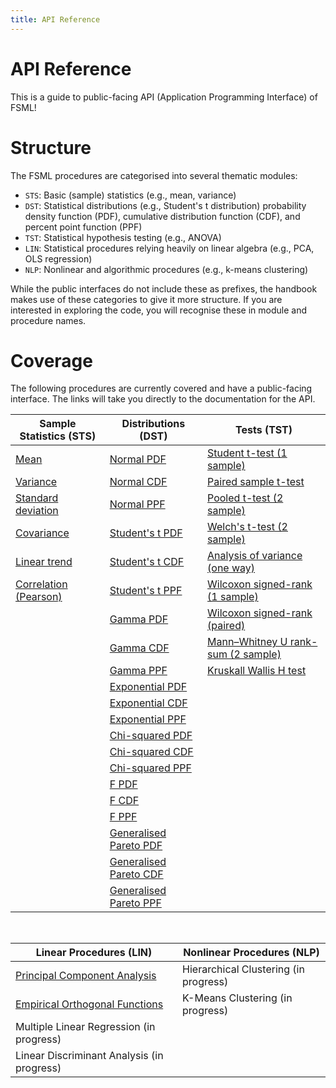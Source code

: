 ```yaml
---
title: API Reference
---
```


# API Reference

This is a guide to public-facing API (Application Programming Interface) of FSML!

# Structure

The FSML procedures are categorised into several thematic modules:

- `STS`: Basic (sample) statistics (e.g., mean, variance)
- `DST`: Statistical distributions (e.g., Student's t distribution) probability density function (PDF), cumulative distribution function (CDF), and percent point function (PPF)
- `TST`: Statistical hypothesis testing (e.g., ANOVA)
- `LIN`: Statistical procedures relying heavily on linear algebra (e.g., PCA, OLS regression)
- `NLP`: Nonlinear and algorithmic procedures (e.g., k-means clustering)

While the public interfaces do not include these as prefixes, the handbook makes use of these categories to give it more structure.
If you are interested in exploring the code, you will recognise these in module and procedure names.

# Coverage

The following procedures are currently covered and have a public-facing interface. The links will take you directly to the documentation for the API.

| Sample Statistics (STS)                      | Distributions (DST)                               | Tests (TST)                                                              |
| -------------------------------------------- | ------------------------------------------------- | ------------------------------------------------------------------------ |
| [Mean](./sts.html#fsml_mean)                 | [Normal PDF](./dst.html#fsml_norm_pdf)            | [Student t-test (1 sample)](./tst.html#fsml_ttest_1sample)               |
| [Variance](./sts.html#fsml_var)              | [Normal CDF](./dst.html#fsml_norm_cdf)            | [Paired sample t-test](./tst.html#fsml_ttest_paired)                     |
| [Standard deviation](./sts.html#fsml_std)    | [Normal PPF](./dst.html#fsml_norm_ppf)            | [Pooled t-test (2 sample)](./tst.html#fsml_ttest_2sample)                |
| [Covariance](./sts.html#fsml_cov)            | [Student's t PDF](./dst.html#fsml_t_pdf)          | [Welch's t-test (2 sample)](./tst.html#fsml_ttest_2sample)               |
| [Linear trend](./sts.html#fsml_trend)        | [Student's t CDF](./dst.html#fsml_t_cdf)          | [Analysis of variance (one way)](./tst.html#fsml_anova_1way)             |
| [Correlation (Pearson)](./sts.html#fsml_pcc) | [Student's t PPF](./dst.html#fsml_t_ppf)          | [Wilcoxon signed-rank (1 sample)](./tst.html#fsml_signedrank_1sample)    |
|                                              | [Gamma PDF](./dst.html#fsml_gamma_pdf)            | [Wilcoxon signed-rank (paired)](./tst.html#fsml_signedrank_paired)       |
|                                              | [Gamma CDF](./dst.html#fsml_gamma_cdf)            | [Mann–Whitney U rank-sum (2 sample)](./tst.html#fsml_ranksum)            |
|                                              | [Gamma PPF](./dst.html#fsml_gamma_ppf)            | [Kruskall Wallis H test](./tst.html#fsml_kruskalwallis)                  |
|                                              | [Exponential PDF](./dst.html#fsml_exp_pdf)        |                                                                          |
|                                              | [Exponential CDF](./dst.html#fsml_exp_cdf)        |                                                                          |
|                                              | [Exponential PPF](./dst.html#fsml_exp_ppf)        |                                                                          |
|                                              | [Chi-squared PDF](./dst.html#fsml_chi2_pdf)       |                                                                          |
|                                              | [Chi-squared CDF](./dst.html#fsml_chi2_cdf)       |                                                                          |
|                                              | [Chi-squared PPF](./dst.html#fsml_chi2_ppf)       |                                                                          |
|                                              | [F PDF](./dst.html#fsml_f_pdf)                    |                                                                          |
|                                              | [F CDF](./dst.html#fsml_f_cdf)                    |                                                                          |
|                                              | [F PPF](./dst.html#fsml_f_ppf)                    |                                                                          |
|                                              | [Generalised Pareto PDF](./dst.html#fsml_gpd_pdf) |                                                                          |
|                                              | [Generalised Pareto CDF](./dst.html#fsml_gpd_cdf) |                                                                          |
|                                              | [Generalised Pareto PPF](./dst.html#fsml_gpd_ppf) |                                                                          |

<br>

| Linear Procedures (LIN)                              | Nonlinear Procedures (NLP)                      |
| ---------------------------------------------------- | ----------------------------------------------- |
| [Principal Component Analysis](./lin.html#fsml_pca)  | Hierarchical Clustering (in progress)           |
| [Empirical Orthogonal Functions](./lin.html#fsml_eof)| K-Means Clustering (in progress)                |
| Multiple Linear Regression (in progress)             |                                                 |
| Linear Discriminant Analysis (in progress)           |                                                 |
